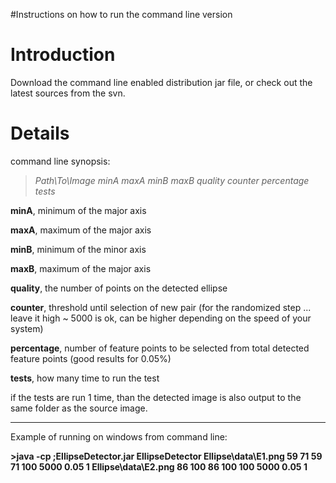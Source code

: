 #Instructions on how to run the command line version

# Introduction #

Download the command line enabled distribution jar file, or check out the latest sources from the svn.


# Details #

command line synopsis:

> _Path\To\Image minA maxA minB maxB quality counter percentage tests_

**minA**, minimum of the major axis

**maxA**, maximum of the major axis

**minB**, minimum of the minor axis

**maxB**, maximum of the major axis

**quality**, the number of points on the detected ellipse

**counter**, threshold until selection of new pair (for the randomized step ... leave it high ~ 5000 is ok, can be higher depending on the speed of your system)

**percentage**, number of feature points to be selected from total detected feature points (good results for 0.05%)

**tests**, how many time to run the test


if the tests are run 1 time, than the detected image is also output to the same folder as the source image.


---


Example of running on windows from command line:

**>java -cp ;EllipseDetector.jar EllipseDetector Ellipse\data\E1.png 59 71 59 71 100 5000 0.05 1  Ellipse\data\E2.png 86 100 86 100 100 5000 0.05 1**